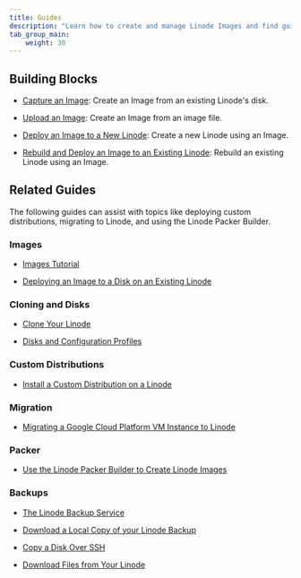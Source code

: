 ```yaml
---
title: Guides
description: "Learn how to create and manage Linode Images and find guides on other related topics."
tab_group_main:
    weight: 30
---
```


## Building Blocks

- [Capture an Image](/docs/products/tools/images/guides/capture-an-image/): Create an Image from an existing Linode's disk.

- [Upload an Image](/docs/products/tools/images/guides/upload-an-image/): Create an Image from an image file.

- [Deploy an Image to a New Linode](/docs/products/tools/images/guides/deploy-image-to-new-linode/): Create a new Linode using an Image.

- [Rebuild and Deploy an Image to an Existing Linode](/docs/products/tools/images/guides/deploy-image-to-existing-linode/): Rebuild an existing Linode using an Image.

## Related Guides

The following guides can assist with topics like deploying custom distributions, migrating to Linode, and using the Linode Packer Builder.

### Images

- [Images Tutorial](/docs/guides/linode-images/)

- [Deploying an Image to a Disk on an Existing Linode](/docs/guides/deploy-an-image-to-a-linode/)

### Cloning and Disks

- [Clone Your Linode](https://www.linode.com/docs/platform/disk-images/clone-your-linode/)

- [Disks and Configuration Profiles](https://www.linode.com/docs/platform/disk-images/disk-images-and-configuration-profiles/)

### Custom Distributions

- [Install a Custom Distribution on a Linode](https://www.linode.com/docs/tools-reference/custom-kernels-distros/install-a-custom-distribution-on-a-linode/)

### Migration

- [Migrating a Google Cloud Platform VM Instance to Linode](https://www.linode.com/docs/platform/migrate-to-linode/how-to-migrate-from-gcp-to-linode/)

### Packer

- [Use the Linode Packer Builder to Create Linode Images](https://www.linode.com/docs/applications/configuration-management/how-to-use-linode-packer-builder/)

### Backups

- [The Linode Backup Service](https://www.linode.com/docs/platform/disk-images/linode-backup-service/)

- [Download a Local Copy of your Linode Backup](https://www.linode.com/docs/security/data-portability/download-backups-locally/)

- [Copy a Disk Over SSH](https://www.linode.com/docs/platform/disk-images/copying-a-disk-image-over-ssh/)

- [Download Files from Your Linode](https://www.linode.com/docs/security/data-portability/download-files-from-your-linode/)
